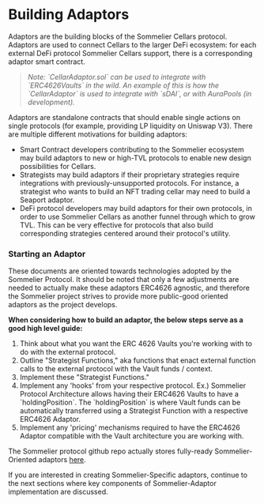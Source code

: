 # Building Adaptors

Adaptors are the building blocks of the Sommelier Cellars protocol. Adaptors are used to connect Cellars to the larger DeFi ecosystem: for each external DeFi protocol Sommelier Cellars support, there is a corresponding adaptor smart contract.

> _Note: \`CellarAdaptor.sol\` can be used to integrate with \`ERC4626Vaults\` in the wild. An example of this is how the \`CellarAdaptor\` is used to integrate with \`sDAI\`, or with AuraPools (in development)._

Adaptors are standalone contracts that should enable single actions on single protocols (for example, providing LP liquidity on Uniswap V3). There are multiple different motivations for building adaptors:

* Smart Contract developers contributing to the Sommelier ecosystem may build adaptors to new or high-TVL protocols to enable new design possibilities for Cellars.
* Strategists may build adaptors if their proprietary strategies require integrations with previously-unsupported protocols. For instance, a strategist who wants to build an NFT trading cellar may need to build a Seaport adaptor.
* DeFi protocol developers may build adaptors for their own protocols, in order to use Sommelier Cellars as another funnel through which to grow TVL. This can be very effective for protocols that also build corresponding strategies centered around their protocol's utility.

### Starting an Adaptor

These documents are oriented towards technologies adopted by the Sommelier Protocol. It should be noted that only a few adjustments are needed to actually make these adaptors ERC4626 agnostic, and therefore the Sommelier project strives to provide more public-good oriented adaptors as the project develops.&#x20;

**When considering how to build an adaptor, the below steps serve as a good high level guide:**

1. Think about what you want the ERC 4626 Vaults you're working with to do with the external protocol.
2. Outline "Strategist Functions," aka functions that enact external function calls to the external protocol with the Vault funds / context.
3. Implement these "Strategist Functions."
4. Implement any 'hooks' from your respective protocol. Ex.) Sommelier Protocol Architecture allows having their ERC4626 Vaults to have a \`holdingPosition\`. The \`holdingPosition\` is where Vault funds can be automatically transferred using a Strategist Function with a respective ERC4626 Adaptor.
5. Implement any 'pricing' mechanisms required to have the ERC4626 Adaptor compatible with the Vault architecture you are working with.

The Sommelier protocol github repo actually stores fully-ready Sommelier-Oriented adaptors [here](https://github.com/PeggyJV/cellar-contracts/tree/main/src/modules/adaptors).

If you are interested in creating Sommelier-Specific adaptors, continue to the next sections where key components of Sommelier-Adaptor implementation are discussed.
